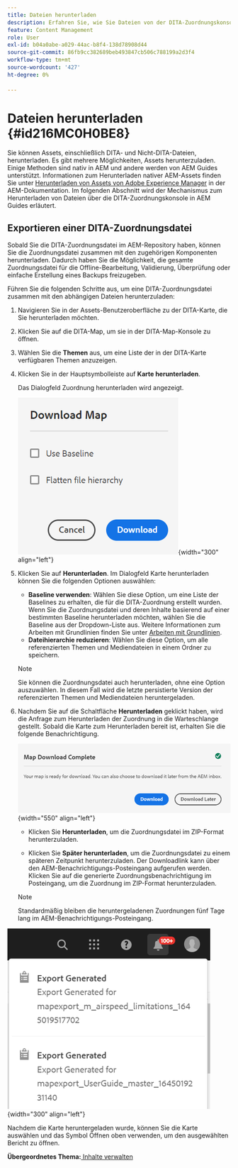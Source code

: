 ```yaml
---
title: Dateien herunterladen
description: Erfahren Sie, wie Sie Dateien von der DITA-Zuordnungskonsole in AEM Guides herunterladen und eine DITA-Zuordnungsdatei in das AEM-Repository exportieren.
feature: Content Management
role: User
exl-id: b04a0abe-a029-44ac-b8f4-138d78908d44
source-git-commit: 86fb9cc382689beb493847cb506c788199a2d3f4
workflow-type: tm+mt
source-wordcount: '427'
ht-degree: 0%

---
```


# Dateien herunterladen {#id216MC0H0BE8}

Sie können Assets, einschließlich DITA- und Nicht-DITA-Dateien, herunterladen. Es gibt mehrere Möglichkeiten, Assets herunterzuladen. Einige Methoden sind nativ in AEM und andere werden von AEM Guides unterstützt. Informationen zum Herunterladen nativer AEM-Assets finden Sie unter [Herunterladen von Assets von Adobe Experience Manager](https://experienceleague.adobe.com/docs/experience-manager-cloud-service/assets/manage/download-assets-from-aem.html) in der AEM-Dokumentation. Im folgenden Abschnitt wird der Mechanismus zum Herunterladen von Dateien über die DITA-Zuordnungskonsole in AEM Guides erläutert.

## Exportieren einer DITA-Zuordnungsdatei

Sobald Sie die DITA-Zuordnungsdatei im AEM-Repository haben, können Sie die Zuordnungsdatei zusammen mit den zugehörigen Komponenten herunterladen. Dadurch haben Sie die Möglichkeit, die gesamte Zuordnungsdatei für die Offline-Bearbeitung, Validierung, Überprüfung oder einfache Erstellung eines Backups freizugeben.

Führen Sie die folgenden Schritte aus, um eine DITA-Zuordnungsdatei zusammen mit den abhängigen Dateien herunterzuladen:

1. Navigieren Sie in der Assets-Benutzeroberfläche zu der DITA-Karte, die Sie herunterladen möchten.

1. Klicken Sie auf die DITA-Map, um sie in der DITA-Map-Konsole zu öffnen.

1. Wählen Sie die **Themen** aus, um eine Liste der in der DITA-Karte verfügbaren Themen anzuzeigen.

1. Klicken Sie in der Hauptsymbolleiste auf **Karte herunterladen**.

   Das Dialogfeld Zuordnung herunterladen wird angezeigt.

   ![](images/download-map.png){width="300" align="left"}

1. Klicken Sie auf **Herunterladen**. Im Dialogfeld Karte herunterladen können Sie die folgenden Optionen auswählen:

   - **Baseline verwenden**: Wählen Sie diese Option, um eine Liste der Baselines zu erhalten, die für die DITA-Zuordnung erstellt wurden. Wenn Sie die Zuordnungsdatei und deren Inhalte basierend auf einer bestimmten Baseline herunterladen möchten, wählen Sie die Baseline aus der Dropdown-Liste aus. Weitere Informationen zum Arbeiten mit Grundlinien finden Sie unter [Arbeiten mit Grundlinien](generate-output-use-baseline-for-publishing.md#).
   - **Dateihierarchie reduzieren**: Wählen Sie diese Option, um alle referenzierten Themen und Mediendateien in einem Ordner zu speichern.
   >[!NOTE]
   >
   > Sie können die Zuordnungsdatei auch herunterladen, ohne eine Option auszuwählen. In diesem Fall wird die letzte persistierte Version der referenzierten Themen und Mediendateien heruntergeladen.

1. Nachdem Sie auf die Schaltfläche **Herunterladen** geklickt haben, wird die Anfrage zum Herunterladen der Zuordnung in die Warteschlange gestellt. Sobald die Karte zum Herunterladen bereit ist, erhalten Sie die folgende Benachrichtigung.

   ![](images/download-map-prompt.png){width="550" align="left"}

   - Klicken Sie **Herunterladen**, um die Zuordnungsdatei im ZIP-Format herunterzuladen.

   - Klicken Sie **Später herunterladen**, um die Zuordnungsdatei zu einem späteren Zeitpunkt herunterzuladen. Der Downloadlink kann über den AEM-Benachrichtigungs-Posteingang aufgerufen werden. Klicken Sie auf die generierte Zuordnungsbenachrichtigung im Posteingang, um die Zuordnung im ZIP-Format herunterzuladen.

   >[!NOTE]
   >
   > Standardmäßig bleiben die heruntergeladenen Zuordnungen fünf Tage lang im AEM-Benachrichtigungs-Posteingang.

![](images/download-map-inbox.png){width="300" align="left"}

Nachdem die Karte heruntergeladen wurde, können Sie die Karte auswählen und das Symbol Öffnen oben verwenden, um den ausgewählten Bericht zu öffnen.

**Übergeordnetes Thema:**[ Inhalte verwalten](authoring.md)

